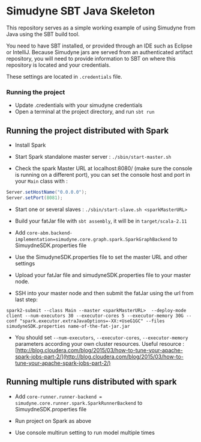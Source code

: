 # Simudyne SBT Java Skeleton

This repository serves as a simple working example of using Simudyne from Java using the SBT build tool.

You need to have SBT installed, or provided through an IDE such as Eclipse or IntelliJ. Because Simudyne jars are
served from an authenticated artifact repository, you will need to provide information to SBT on where this repository
is located and your credentials.

These settings are located in `.credentials` file.

### Running the project
* Update .credentials with your simudyne credentials
* Open a terminal at the project directory, and run `sbt run`

## Running the project distributed with Spark

- Install Spark

- Start Spark standalone master server : `./sbin/start-master.sh`

- Check the spark Master URL at localhost:8080/ (make sure the console is running on a different port),
you can set the console host and port in your `Main` class with :
```java
Server.setHostName("0.0.0.0");
Server.setPort(8081);
```

- Start one or several slaves : `./sbin/start-slave.sh <sparkMasterURL>`

- Build your fatJar file with `sbt assembly`, it will be in `target/scala-2.11`

- Add `core-abm.backend-implementation=simudyne.core.graph.spark.SparkGraphBackend` to SimuydneSDK.properties file

- Use the SimudyneSDK.properties file to set the master URL and other settings

- Upload your fatJar file and simudyneSDK.properties file to your master node.

- SSH into your master node and then submit the fatJar using the url from last step:
```text
spark2-submit --class Main --master <sparkMasterURL>  --deploy-mode client --num-executors 30 --executor-cores 5 --executor-memory 30G --conf "spark.executor.extraJavaOptions=-XX:+UseG1GC" --files simudyneSDK.properties name-of-the-fat-jar.jar
```
- You should set `--num-executors`,  `--executor-cores`,  `--executor-memory` parameters according your own cluster resources.
Useful resource : [http://blog.cloudera.com/blog/2015/03/how-to-tune-your-apache-spark-jobs-part-2/](http://blog.cloudera.com/blog/2015/03/how-to-tune-your-apache-spark-jobs-part-2/)


## Running multiple runs distributed with spark

- Add `core-runner.runner-backend = simudyne.core.runner.spark.SparkRunnerBackend` to SimuydneSDK.properties file

- Run project on Spark as above

- Use console multirun setting to run model multiple times